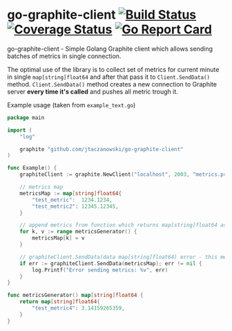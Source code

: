 # go-graphite-client [![Build Status](https://travis-ci.org/jtaczanowski/go-graphite-client.png?branch=master)](https://travis-ci.org/jtaczanowski/go-graphite-client) [![Coverage Status](https://coveralls.io/repos/github/jtaczanowski/go-graphite-client/badge.svg?branch=master)](https://coveralls.io/github/jtaczanowski/go-graphite-client?branch=master) [![Go Report Card](https://goreportcard.com/badge/github.com/umputun/rlb-stats)](https://goreportcard.com/report/github.com/umputun/rlb-stats)

go-graphite-client - Simple Golang Graphite client which allows sending batches of metrics in single connection.

The optimal use of the library is to collect set of metrics for current minute in single ```map[string]float64```
and after that pass it to `Client.SendData()` method.
`Client.SendData()` method creates a new connection to Graphite server **every time it's called**
and pushes all metric trough it.

Example usage (taken from `example_text.go`)
```go
package main

import (
	"log"

	graphite "github.com/jtaczanowski/go-graphite-client"
)

func Example() {
	graphiteClient := graphite.NewClient("localhost", 2003, "metrics.prefix", "tcp")

	// metrics map
	metricsMap := map[string]float64{
		"test_metric":  1234.1234,
		"test_metric2": 12345.12345,
	}

	// append metrics from function which returns map[string]float64 as well
	for k, v := range metricsGenerator() {
		metricsMap[k] = v
	}

	// graphiteClient.SendData(data map[string]float64) error - this method expects a map of metrics as an argument
	if err := graphiteClient.SendData(metricsMap); err != nil {
		log.Printf("Error sending metrics: %v", err)
	}
}

func metricsGenerator() map[string]float64 {
	return map[string]float64{
		"test_metric4": 3.14159265359,
	}
}

```
